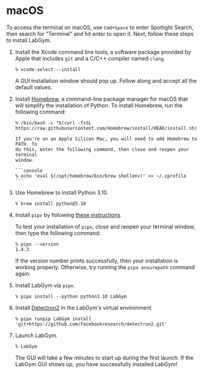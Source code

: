 # macOS

To access the terminal on macOS, use `Cmd+Space` to enter Spotlight Search,
then search for "Terminal" and hit enter to open it. Next, follow these steps
to install LabGym.

1. Install the Xcode command line tools, a software package provided by
   Apple that includes `git` and a C/C++ compiler named `clang`.

   ```console
   % xcode-select --install
   ```
   A GUI installation window should pop up. Follow along and accept all
   the default values. 

2. Install [Homebrew](https://brew.sh/), a command-line package manager for 
   macOS that will simplify the installation of Python. To install Homebrew, run 
   the following command:

   ```console
   % /bin/bash -c "$(curl -fsSL https://raw.githubusercontent.com/Homebrew/install/HEAD/install.sh)"
   ```

   ````{note}
   If you're on an Apple Silicon Mac, you will need to add Homebrew to PATH. To
   do this, enter the following command, then close and reopen your terminal
   window.

   ```console
   % echo 'eval $(/opt/homebrew/bin/brew shellenv)' >> ~/.zprofile
   ```
   ````

3. Use Homebrew to install Python 3.10.
   
   ```console
   % brew install python@3.10
   ```
   
4. Install `pipx` by following 
   [these instructions](https://pipx.pypa.io/stable/installation/).
   
   To test your installation of `pipx`, close and reopen your terminal window,
   then type the following command:

   ```console
   % pipx --version
   1.4.3
   ```
   If the version number prints successfully, then your installation is working
   properly. Otherwise, try running the `pipx ensurepath` command again.

5. Install LabGym via `pipx`.
   
   ```console
   % pipx install --python python3.10 LabGym
   ```

6. Install [Detectron2][] in the LabGym's virtual environment.
   
   ```console
   % pipx runpip LabGym install 'git+https://github.com/facebookresearch/detectron2.git'
   ```

7. Launch LabGym.

   ```console
   % LabGym
   ```
   
   The GUI will take a few minutes to start up during the first launch. If the 
   LabGym GUI shows up, you have successfully installed LabGym!

[Detectron2]: https://github.com/facebookresearch/detectron2
